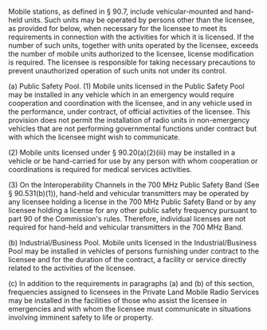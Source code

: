 Mobile stations, as defined in § 90.7, include vehicular-mounted and hand-held units. Such units may be operated by persons other than the licensee, as provided for below, when necessary for the licensee to meet its requirements in connection with the activities for which it is licensed. If the number of such units, together with units operated by the licensee, exceeds the number of mobile units authorized to the licensee, license modification is required. The licensee is responsible for taking necessary precautions to prevent unauthorized operation of such units not under its control.

(a) Public Safety Pool. (1) Mobile units licensed in the Public Safety Pool may be installed in any vehicle which in an emergency would require cooperation and coordination with the licensee, and in any vehicle used in the performance, under contract, of official activities of the licensee. This provision does not permit the installation of radio units in non-emergency vehicles that are not performing governmental functions under contract but with which the licensee might wish to communicate.

(2) Mobile units licensed under § 90.20(a)(2)(iii) may be installed in a vehicle or be hand-carried for use by any person with whom cooperation or coordinations is required for medical services activities.

(3) On the Interoperability Channels in the 700 MHz Public Safety Band (See § 90.531(b)(1)), hand-held and vehicular transmitters may be operated by any licensee holding a license in the 700 MHz Public Safety Band or by any licensee holding a license for any other public safety frequency pursuant to part 90 of the Commission's rules. Therefore, individual licenses are not required for hand-held and vehicular transmitters in the 700 MHz Band.

(b) Industrial/Business Pool. Mobile units licensed in the Industrial/Business Pool may be installed in vehicles of persons furnishing under contract to the licensee and for the duration of the contract, a facility or service directly related to the activities of the licensee.

(c) In addition to the requirements in paragraphs (a) and (b) of this section, frequencies assigned to licensees in the Private Land Mobile Radio Services may be installed in the facilities of those who assist the licensee in emergencies and with whom the licensee must communicate in situations involving imminent safety to life or property.

